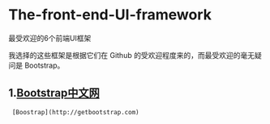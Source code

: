 # The-front-end-UI-framework
最受欢迎的6个前端UI框架

我选择的这些框架是根据它们在 Github 的受欢迎程度来的，而最受欢迎的毫无疑问是 Bootstrap。

## 1.[Bootstrap中文网](http://www.bootcss.com)     
     
     [Boostrap](http://getbootstrap.com)
